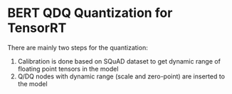 # BERT QDQ Quantization for TensorRT  
There are mainly two steps for the quantization:
1. Calibration is done based on SQuAD dataset to get dynamic range of floating point tensors in the model
2. Q/DQ nodes with dynamic range (scale and zero-point) are inserted to the model

